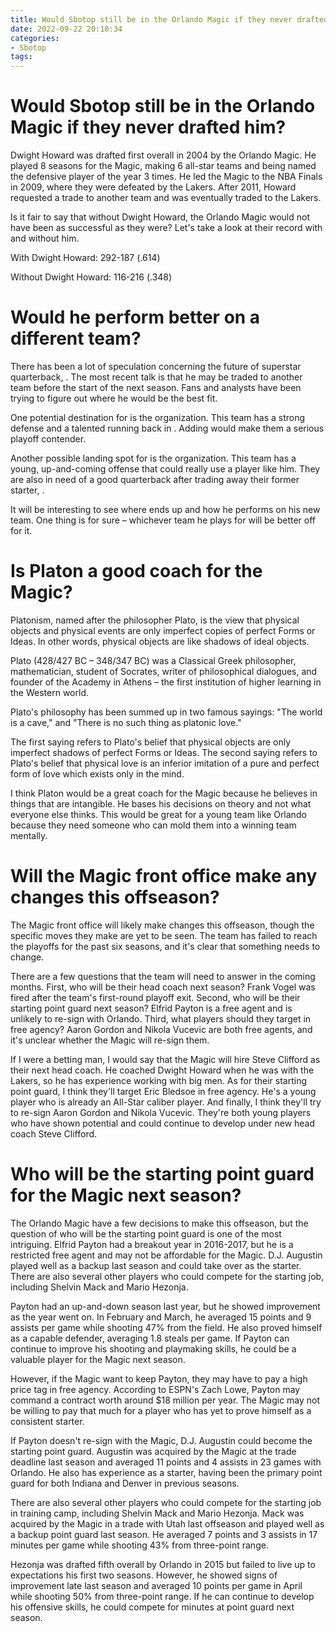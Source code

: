 ```yaml
---
title: Would Sbotop still be in the Orlando Magic if they never drafted him
date: 2022-09-22 20:10:34
categories:
- Sbotop
tags:
---
```



#  Would Sbotop still be in the Orlando Magic if they never drafted him?

Dwight Howard was drafted first overall in 2004 by the Orlando Magic. He played 8 seasons for the Magic, making 6 all-star teams and being named the defensive player of the year 3 times. He led the Magic to the NBA Finals in 2009, where they were defeated by the Lakers. After 2011, Howard requested a trade to another team and was eventually traded to the Lakers.

Is it fair to say that without Dwight Howard, the Orlando Magic would not have been as successful as they were? Let's take a look at their record with and without him.

With Dwight Howard: 292-187 (.614)

Without Dwight Howard: 116-216 (.348)

#  Would he perform better on a different team?

There has been a lot of speculation concerning the future of superstar quarterback, <Player Name>. The most recent talk is that he may be traded to another team before the start of the next season. Fans and analysts have been trying to figure out where he would be the best fit.

One potential destination for <Player Name> is the <Team Name> organization. This team has a strong defense and a talented running back in <Player Name>. Adding <Player Name> would make them a serious playoff contender.

Another possible landing spot for <Player Name> is the <Team Name> organization. This team has a young, up-and-coming offense that could really use a player like him. They are also in need of a good quarterback after trading away their former starter, <Player Name>.

It will be interesting to see where <Player Name> ends up and how he performs on his new team. One thing is for sure – whichever team he plays for will be better off for it.

#  Is Platon a good coach for the Magic?



Platonism, named after the philosopher Plato, is the view that physical objects and physical events are only imperfect copies of perfect Forms or Ideas. In other words, physical objects are like shadows of ideal objects.

Plato (428/427 BC – 348/347 BC) was a Classical Greek philosopher, mathematician, student of Socrates, writer of philosophical dialogues, and founder of the Academy in Athens – the first institution of higher learning in the Western world.

Plato's philosophy has been summed up in two famous sayings: "The world is a cave," and "There is no such thing as platonic love."

The first saying refers to Plato's belief that physical objects are only imperfect shadows of perfect Forms or Ideas. The second saying refers to Plato's belief that physical love is an inferior imitation of a pure and perfect form of love which exists only in the mind.

I think Platon would be a great coach for the Magic because he believes in things that are intangible. He bases his decisions on theory and not what everyone else thinks. This would be great for a young team like Orlando because they need someone who can mold them into a winning team mentally.

#  Will the Magic front office make any changes this offseason?

The Magic front office will likely make changes this offseason, though the specific moves they make are yet to be seen. The team has failed to reach the playoffs for the past six seasons, and it's clear that something needs to change.

There are a few questions that the team will need to answer in the coming months. First, who will be their head coach next season? Frank Vogel was fired after the team's first-round playoff exit. Second, who will be their starting point guard next season? Elfrid Payton is a free agent and is unlikely to re-sign with Orlando. Third, what players should they target in free agency? Aaron Gordon and Nikola Vucevic are both free agents, and it's unclear whether the Magic will re-sign them.

If I were a betting man, I would say that the Magic will hire Steve Clifford as their next head coach. He coached Dwight Howard when he was with the Lakers, so he has experience working with big men. As for their starting point guard, I think they'll target Eric Bledsoe in free agency. He's a young player who is already an All-Star caliber player. And finally, I think they'll try to re-sign Aaron Gordon and Nikola Vucevic. They're both young players who have shown potential and could continue to develop under new head coach Steve Clifford.

#  Who will be the starting point guard for the Magic next season?

The Orlando Magic have a few decisions to make this offseason, but the question of who will be the starting point guard is one of the most intriguing. Elfrid Payton had a breakout year in 2016-2017, but he is a restricted free agent and may not be affordable for the Magic. D.J. Augustin played well as a backup last season and could take over as the starter. There are also several other players who could compete for the starting job, including Shelvin Mack and Mario Hezonja.

Payton had an up-and-down season last year, but he showed improvement as the year went on. In February and March, he averaged 15 points and 9 assists per game while shooting 47% from the field. He also proved himself as a capable defender, averaging 1.8 steals per game. If Payton can continue to improve his shooting and playmaking skills, he could be a valuable player for the Magic next season.

However, if the Magic want to keep Payton, they may have to pay a high price tag in free agency. According to ESPN's Zach Lowe, Payton may command a contract worth around $18 million per year. The Magic may not be willing to pay that much for a player who has yet to prove himself as a consistent starter.

If Payton doesn't re-sign with the Magic, D.J. Augustin could become the starting point guard. Augustin was acquired by the Magic at the trade deadline last season and averaged 11 points and 4 assists in 23 games with Orlando. He also has experience as a starter, having been the primary point guard for both Indiana and Denver in previous seasons.

There are also several other players who could compete for the starting job in training camp, including Shelvin Mack and Mario Hezonja. Mack was acquired by the Magic in a trade with Utah last offseason and played well as a backup point guard last season. He averaged 7 points and 3 assists in 17 minutes per game while shooting 43% from three-point range.

Hezonja was drafted fifth overall by Orlando in 2015 but failed to live up to expectations his first two seasons. However, he showed signs of improvement late last season and averaged 10 points per game in April while shooting 50% from three-point range. If he can continue to develop his offensive skills, he could compete for minutes at point guard next season.